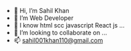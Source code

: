 - 👋 Hi, I’m Sahil Khan
- 👀 I’m Web Developer
- 🌱 I know html scc javascript React js ...
- 💞️ I’m looking to collaborate on ...
- 📫 sahil001khan110@gmail.com

<!---
SahilKhankhan/SahilKhankhan is a ✨ special ✨ repository because its `README.md` (this file) appears on your GitHub profile.
You can click the Preview link to take a look at your changes.
--->
